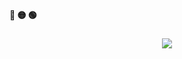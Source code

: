 <!-- Macos like icons -->
 <p align="left"><b><pwn>🔴 🟡 🟢</pwn></b></p>
 <p>
 <h3 align="center">

<img src="https://readme-typing-svg.demolab.com/?lines=$+Hey,+Trappiz+here+:)&font=Fira%20Code&center=true&width=440&height=45&color=47F6F7FF&vCenter=true&pause=10&size=22" />
<br>
</br>
